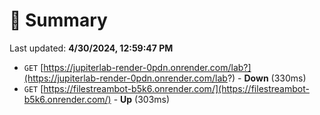 # 📖 Summary
Last updated: **4/30/2024, 12:59:47 PM**

- `GET` [https://jupiterlab-render-0pdn.onrender.com/lab?](https://jupiterlab-render-0pdn.onrender.com/lab?) - **Down** (330ms)
- `GET` [https://filestreambot-b5k6.onrender.com/](https://filestreambot-b5k6.onrender.com/) - **Up** (303ms)

